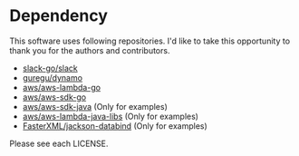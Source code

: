 # Dependency

This software uses following repositories.
I'd like to take this opportunity to thank you for the authors and contributors.

- [slack-go/slack](https://github.com/slack-go/slack)
- [guregu/dynamo](https://github.com/guregu/dynamo)
- [aws/aws-lambda-go](https://github.com/aws/aws-lambda-go)
- [aws/aws-sdk-go](https://github.com/aws/aws-sdk-go)
- [aws/aws-sdk-java](https://github.com/aws/aws-sdk-java) (Only for examples)
- [aws/aws-lambda-java-libs](https://github.com/aws/aws-lambda-java-libs) (Only for examples)
- [FasterXML/jackson-databind](https://github.com/FasterXML/jackson-databind) (Only for examples)

Please see each LICENSE.

